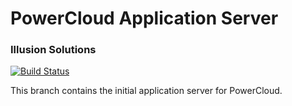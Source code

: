 # PowerCloud Application Server
### Illusion Solutions
[![Build Status](https://travis-ci.com/MothusiMasibi/IllusionSolutions.svg?token=sNL18agAsX1nSrXdWhnk&branch=application-server)](https://travis-ci.com/MothusiMasibi/IllusionSolutions)

This branch contains the initial application server for PowerCloud.
